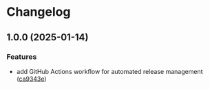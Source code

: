 # Changelog

## 1.0.0 (2025-01-14)


### Features

* add GitHub Actions workflow for automated release management ([ca9343e](https://github.com/nicolasleigh/social/commit/ca9343e327a76efa8f573da02b520093ad273584))
